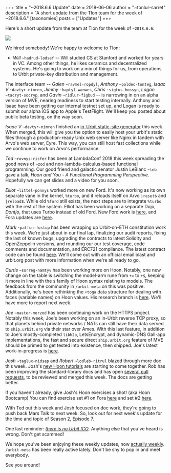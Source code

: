 +++
title = "~2018.6.6 Update"
date = 2018-06-06
author = "~tonlur-sarret"
description = "A short update from the Tlon team for the week of ~2018.6.6."
[taxonomies]
posts = ["Updates"]
+++

Here's a short update from the team at Tlon for the week of `~2018.6.6`:

![](https://media.urbit.org/fora/updates/~2018.6.6-Update-1.jpg)

We hired somebody! We're happy to welcome to Tlon:

- *Will* `~hadrud-lodsef` -- Will studied CS at Stanford and worked for years in VC. Among other things, he likes
  ceramics and decentralized systems. He's going to work on a mix of things for us, from operations to Urbit private-key
  distribution and management.

The interface team -- *Galen* `~ravmel-ropdyl`, *Anthony* `~poldec-tonteg`, *Isaac V* `~davtyr-nimren`, *Jimmy*
`~haptyl-wanwes`, *Chris* `~sigtus-hossyn`, *Logan* `~tacryt-socryp`, and *Gavin* `~ridlur-figbud` -- is narrowing in on
an alpha version of MVE, nearing readiness to start testing internally. Anthony and Isaac have been getting our internal
testnet set up, and Logan is ready to submit our alpha iOS app to Apple's TestFlight. We'll keep you posted about public
beta testing, on the way soon.

*Isaac V* `~davtyr-nimren` finished an [in-Urbit static-site generator](https://github.com/urbit/arvo/pull/745) this
week. When merged, this will give you the option to easily host your urbit's static files through a production-ready Unix
web server like Nginx in tandem with Arvo's web server, Eyre. This way, you can still host fast collections while we
continue to work on Arvo's performance.

*Ted* `~rovnys-ricfer` has been at LambdaConf 2018 this week spreading the good news of `~zod` and
non-lambda-calculus-based functional programming. Our good friend and galactic senator Justin LeBlanc `~leb` gave a talk,
_Hoon and You - A Functional Programming Perspective_. Hopefully we can get slides and a video for you soon.

*Elliot* `~littel-ponnys` worked more on new Ford. It's now working as its own separate vane in the kernel, `%turbo`, and
it reloads itself on Arvo `|reset`s and `|reload`s. While old `%ford` still exists, the next steps are to integrate
`%turbo` with the rest of the system. Elliot has been working on a separate Dojo, _Dontjo_, that uses Turbo instead of
old Ford. New Ford work is [here](https://github.com/urbit/arvo/tree/ford-turbo), and Fora updates are
[here](https://fora.urbit.org/proposals/posts/~2018.3.15..04.24.35..a47f~/).

*Mark* `~palfun-foslup` has been wrapping up Urbit-on-ETH constitution work this week. We're just about in our final lap,
finalizing our audit reports, fixing the last of known bugs, upgrading the contracts to latest Solidity and OpenZeppelin
versions, and rounding our our test coverage, code comments and documentation, and ERC721 compliance. The latest contract
code can be found [here](https://github.com/urbit/constitution). We'll come out with an official email blast and
urbit.org post with more information when we're all ready to go.

*Curtis* `~sorreg-namtyv` has been working more on Hoon. Notably, one new change on the table is switching the model-arm
rune from `+=` to `+$`, keeping it more in line with the `$` family of Hoon syntax relating to models. The feedback from
the community in `/urbit-meta` on this was positive. Additionally, he's been rethinking the `+toga` data structure for
dealing with faces (variable names) on Hoon values. His research branch is
[here](https://github.com/cgyarvin/arvo/tree/research-tome). We'll have more to report next week.

*Joe* `~master-morzod` has been continuing work on the HTTPS project. Notably this week, Joe's been working on an
in-Urbit reverse TCP proxy, so that planets behind private networks / NATs can still have their data served to
`ship.urbit.org` via their star over Ames. With this last feature, in addition to Joe's mostly-completed `libh2o`,
LetsEncrypt, and dynamic-DNS Gall-app implementations, the fast and secure direct `ship.urbit.org` feature of MVE should
be primed to get tested into existence, then shipped. Joe's latest work-in-progress is
[here](https://github.com/joemfb/arvo/tree/reverse-proxy-notification).

*Josh* `~taglux-nidsep` and *Robert* `~lodleb-ritrul` blazed through more doc this week. Josh's [new Hoon
tutorials](https://github.com/joshuareagan/doc-drafts) are starting to come together. Rob has been improving the
standard-library docs and has open [several pull requests](https://github.com/urbit/docs/pulls), to be reviewed and
merged this week. The docs are getting better.

If you haven't already, give Josh's Hoon exercises a shot! (aka Hoon Bootcamp) You can find exercise set #1 on Fora
[here](https://fora.urbit.org/answers/posts/~2018.5.24/) and set #2
[here](https://fora.urbit.org/answers/posts/~2018.6.1/).

With Ted out this week and Josh focused on doc work, they're going to push back Mars Talk to next week. So, look out for
next week's update for the time and topic of Season 2, Episode 7.

One last reminder: [_there is no Urbit ICO_](https://urbit.org/updates/2018.5.29-no-ico). Anything else that you've heard
is wrong. Don't get scammed!

We hope you've been enjoying these weekly updates, now [actually weekly](https://urbit.org/blog/weekly-updates/).
`/urbit-meta` has been really active lately. Don't be shy to pop in and meet everybody.

See you around!

